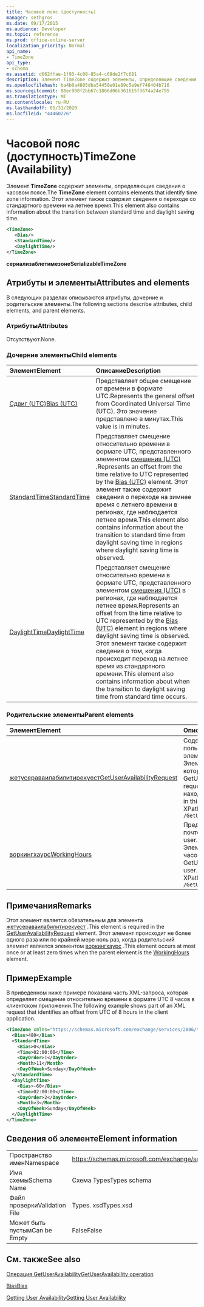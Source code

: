 ```yaml
---
title: Часовой пояс (доступность)
manager: sethgros
ms.date: 09/17/2015
ms.audience: Developer
ms.topic: reference
ms.prod: office-online-server
localization_priority: Normal
api_name:
- TimeZone
api_type:
- schema
ms.assetid: d662ffae-1f93-4c08-85a4-c69de2f7c681
description: Элемент TimeZone содержит элементы, определяющие сведения о часовом поясе. Этот элемент также содержит сведения о переходе со стандартного времени на летнее время.
ms.openlocfilehash: ba4b0a4805dba54450e01e89c5e9ef746404b716
ms.sourcegitcommit: 88ec988f2bb67c1866d06b361615f3674a24e795
ms.translationtype: MT
ms.contentlocale: ru-RU
ms.lasthandoff: 05/31/2020
ms.locfileid: "44460276"
---
```

# <a name="timezone-availability"></a><span data-ttu-id="3b0de-104">Часовой пояс (доступность)</span><span class="sxs-lookup"><span data-stu-id="3b0de-104">TimeZone (Availability)</span></span>

<span data-ttu-id="3b0de-105">Элемент **TimeZone** содержит элементы, определяющие сведения о часовом поясе.</span><span class="sxs-lookup"><span data-stu-id="3b0de-105">The **TimeZone** element contains elements that identify time zone information.</span></span> <span data-ttu-id="3b0de-106">Этот элемент также содержит сведения о переходе со стандартного времени на летнее время.</span><span class="sxs-lookup"><span data-stu-id="3b0de-106">This element also contains information about the transition between standard time and daylight saving time.</span></span> 
  
```xml
<TimeZone>
   <Bias/>
   <StandardTime/>
   <DaylightTime/>
</TimeZone>
```

 <span data-ttu-id="3b0de-107">**сериализаблетимезоне**</span><span class="sxs-lookup"><span data-stu-id="3b0de-107">**SerializableTimeZone**</span></span>
## <a name="attributes-and-elements"></a><span data-ttu-id="3b0de-108">Атрибуты и элементы</span><span class="sxs-lookup"><span data-stu-id="3b0de-108">Attributes and elements</span></span>

<span data-ttu-id="3b0de-109">В следующих разделах описываются атрибуты, дочерние и родительские элементы.</span><span class="sxs-lookup"><span data-stu-id="3b0de-109">The following sections describe attributes, child elements, and parent elements.</span></span>
  
### <a name="attributes"></a><span data-ttu-id="3b0de-110">Атрибуты</span><span class="sxs-lookup"><span data-stu-id="3b0de-110">Attributes</span></span>

<span data-ttu-id="3b0de-111">Отсутствуют.</span><span class="sxs-lookup"><span data-stu-id="3b0de-111">None.</span></span>
  
### <a name="child-elements"></a><span data-ttu-id="3b0de-112">Дочерние элементы</span><span class="sxs-lookup"><span data-stu-id="3b0de-112">Child elements</span></span>

|<span data-ttu-id="3b0de-113">**Элемент**</span><span class="sxs-lookup"><span data-stu-id="3b0de-113">**Element**</span></span>|<span data-ttu-id="3b0de-114">**Описание**</span><span class="sxs-lookup"><span data-stu-id="3b0de-114">**Description**</span></span>|
|:-----|:-----|
|[<span data-ttu-id="3b0de-115">Сдвиг (UTC)</span><span class="sxs-lookup"><span data-stu-id="3b0de-115">Bias (UTC)</span></span>](bias-utc.md) <br/> |<span data-ttu-id="3b0de-116">Представляет общее смещение от времени в формате UTC.</span><span class="sxs-lookup"><span data-stu-id="3b0de-116">Represents the general offset from Coordinated Universal Time (UTC).</span></span> <span data-ttu-id="3b0de-117">Это значение представлено в минутах.</span><span class="sxs-lookup"><span data-stu-id="3b0de-117">This value is in minutes.</span></span>  <br/> |
|[<span data-ttu-id="3b0de-118">StandardTime</span><span class="sxs-lookup"><span data-stu-id="3b0de-118">StandardTime</span></span>](standardtime.md) <br/> |<span data-ttu-id="3b0de-119">Представляет смещение относительно времени в формате UTC, представленного элементом [смещения (UTC)](bias-utc.md) .</span><span class="sxs-lookup"><span data-stu-id="3b0de-119">Represents an offset from the time relative to UTC represented by the [Bias (UTC)](bias-utc.md) element.</span></span> <span data-ttu-id="3b0de-120">Этот элемент также содержит сведения о переходе на зимнее время с летнего времени в регионах, где наблюдается летнее время.</span><span class="sxs-lookup"><span data-stu-id="3b0de-120">This element also contains information about the transition to standard time from daylight saving time in regions where daylight saving time is observed.</span></span>  <br/> |
|[<span data-ttu-id="3b0de-121">DaylightTime</span><span class="sxs-lookup"><span data-stu-id="3b0de-121">DaylightTime</span></span>](daylighttime.md) <br/> |<span data-ttu-id="3b0de-122">Представляет смещение относительно времени в формате UTC, представленного элементом [смещения (UTC)](bias-utc.md) в регионах, где наблюдается летнее время.</span><span class="sxs-lookup"><span data-stu-id="3b0de-122">Represents an offset from the time relative to UTC represented by the [Bias (UTC)](bias-utc.md) element in regions where daylight saving time is observed.</span></span> <span data-ttu-id="3b0de-123">Этот элемент также содержит сведения о том, когда происходит переход на летнее время из стандартного времени.</span><span class="sxs-lookup"><span data-stu-id="3b0de-123">This element also contains information about when the transition to daylight saving time from standard time occurs.</span></span>  <br/> |
   
### <a name="parent-elements"></a><span data-ttu-id="3b0de-124">Родительские элементы</span><span class="sxs-lookup"><span data-stu-id="3b0de-124">Parent elements</span></span>

|<span data-ttu-id="3b0de-125">**Элемент**</span><span class="sxs-lookup"><span data-stu-id="3b0de-125">**Element**</span></span>|<span data-ttu-id="3b0de-126">**Описание**</span><span class="sxs-lookup"><span data-stu-id="3b0de-126">**Description**</span></span>|
|:-----|:-----|
|[<span data-ttu-id="3b0de-127">жетусераваилабилитирекуест</span><span class="sxs-lookup"><span data-stu-id="3b0de-127">GetUserAvailabilityRequest</span></span>](getuseravailabilityrequest.md) <br/> |<span data-ttu-id="3b0de-128">Содержит аргументы, используемые для получения сведений о доступности пользователя.</span><span class="sxs-lookup"><span data-stu-id="3b0de-128">Contains the arguments used to obtain user availability information.</span></span> <span data-ttu-id="3b0de-129">Это корневой элемент.</span><span class="sxs-lookup"><span data-stu-id="3b0de-129">This is a root element.</span></span>  <br/> <span data-ttu-id="3b0de-130">Элемент **TimeZone** в сообщении жетусераваилабилитирекуест представляет часовой пояс, в котором указаны значения DateTime в запросе.</span><span class="sxs-lookup"><span data-stu-id="3b0de-130">The **TimeZone** element in the GetUserAvailabilityRequest message represents the time zone in which the DateTime values in the request are specified.</span></span> <span data-ttu-id="3b0de-131">Значения даты и времени, возвращаемые службой доступности, также находятся в этом часовом поясе.</span><span class="sxs-lookup"><span data-stu-id="3b0de-131">The DateTime values returned by the Availability service are also in this time zone.</span></span>  <br/> <span data-ttu-id="3b0de-132">XPath для этого элемента:</span><span class="sxs-lookup"><span data-stu-id="3b0de-132">The following is the XPath to this element:</span></span>  <br/>  `/GetUserAvailabilityRequest` <br/> |
|[<span data-ttu-id="3b0de-133">воркингхаурс</span><span class="sxs-lookup"><span data-stu-id="3b0de-133">WorkingHours</span></span>](workinghours-ex15websvcsotherref.md) <br/> |<span data-ttu-id="3b0de-134">Представляет параметры часового пояса и рабочие часы для запрошенного пользователя почтового ящика.</span><span class="sxs-lookup"><span data-stu-id="3b0de-134">Represents the time zone settings and working hours for the requested mailbox user.</span></span>  <br/> <span data-ttu-id="3b0de-135">Элемент **TimeZone** в сообщении жетусераваилабилитиреспонсе представляет параметры часового пояса запрошенного пользователя почтового ящика.</span><span class="sxs-lookup"><span data-stu-id="3b0de-135">The **TimeZone** element in the GetUserAvailabilityResponse message represents the time zone settings of the requested mailbox user.</span></span>  <br/> <span data-ttu-id="3b0de-136">XPath для этого элемента:</span><span class="sxs-lookup"><span data-stu-id="3b0de-136">The following is the XPath to this element:</span></span>  <br/>  `/GetUserAvailabilityResponse/FreeBusyResponseArray/FreeBusyResponse/FreeBusyView/WorkingHours` <br/> |
   
## <a name="remarks"></a><span data-ttu-id="3b0de-137">Примечания</span><span class="sxs-lookup"><span data-stu-id="3b0de-137">Remarks</span></span>

<span data-ttu-id="3b0de-138">Этот элемент является обязательным для элемента [жетусераваилабилитирекуест](getuseravailabilityrequest.md) .</span><span class="sxs-lookup"><span data-stu-id="3b0de-138">This element is required in the [GetUserAvailabilityRequest](getuseravailabilityrequest.md) element.</span></span> <span data-ttu-id="3b0de-139">Этот элемент происходит не более одного раза или по крайней мере ноль раз, когда родительский элемент является элементом [воркингхаурс](workinghours-ex15websvcsotherref.md) .</span><span class="sxs-lookup"><span data-stu-id="3b0de-139">This element occurs at most once or at least zero times when the parent element is the [WorkingHours](workinghours-ex15websvcsotherref.md) element.</span></span> 
  
## <a name="example"></a><span data-ttu-id="3b0de-140">Пример</span><span class="sxs-lookup"><span data-stu-id="3b0de-140">Example</span></span>

<span data-ttu-id="3b0de-141">В приведенном ниже примере показана часть XML-запроса, которая определяет смещение относительно времени в формате UTC 8 часов в клиентском приложении.</span><span class="sxs-lookup"><span data-stu-id="3b0de-141">The following example shows part of an XML request that identifies an offset from UTC of 8 hours in the client application.</span></span>
  
```XML
<TimeZone xmlns="https://schemas.microsoft.com/exchange/services/2006/types">
  <Bias>480</Bias>
  <StandardTime>
    <Bias>0</Bias>
    <Time>02:00:00</Time>
    <DayOrder>1</DayOrder>
    <Month>11</Month>
    <DayOfWeek>Sunday</DayOfWeek>
  </StandardTime>
  <DaylightTime>
    <Bias>-60</Bias>
    <Time>02:00:00</Time>
    <DayOrder>2</DayOrder>
    <Month>3</Month>
    <DayOfWeek>Sunday</DayOfWeek>
  </DaylightTime>
</TimeZone>
```

## <a name="element-information"></a><span data-ttu-id="3b0de-142">Сведения об элементе</span><span class="sxs-lookup"><span data-stu-id="3b0de-142">Element information</span></span>

|||
|:-----|:-----|
|<span data-ttu-id="3b0de-143">Пространство имен</span><span class="sxs-lookup"><span data-stu-id="3b0de-143">Namespace</span></span>  <br/> |https://schemas.microsoft.com/exchange/services/2006/types  <br/> |
|<span data-ttu-id="3b0de-144">Имя схемы</span><span class="sxs-lookup"><span data-stu-id="3b0de-144">Schema Name</span></span>  <br/> |<span data-ttu-id="3b0de-145">Схема Types</span><span class="sxs-lookup"><span data-stu-id="3b0de-145">Types schema</span></span>  <br/> |
|<span data-ttu-id="3b0de-146">Файл проверки</span><span class="sxs-lookup"><span data-stu-id="3b0de-146">Validation File</span></span>  <br/> |<span data-ttu-id="3b0de-147">Types. xsd</span><span class="sxs-lookup"><span data-stu-id="3b0de-147">Types.xsd</span></span>  <br/> |
|<span data-ttu-id="3b0de-148">Может быть пустым</span><span class="sxs-lookup"><span data-stu-id="3b0de-148">Can be Empty</span></span>  <br/> |<span data-ttu-id="3b0de-149">False</span><span class="sxs-lookup"><span data-stu-id="3b0de-149">False</span></span>  <br/> |
   
## <a name="see-also"></a><span data-ttu-id="3b0de-150">См. также</span><span class="sxs-lookup"><span data-stu-id="3b0de-150">See also</span></span>



[<span data-ttu-id="3b0de-151">Операция GetUserAvailability</span><span class="sxs-lookup"><span data-stu-id="3b0de-151">GetUserAvailability operation</span></span>](getuseravailability-operation.md)
  
[<span data-ttu-id="3b0de-152">Bias</span><span class="sxs-lookup"><span data-stu-id="3b0de-152">Bias</span></span>](bias.md)


[<span data-ttu-id="3b0de-153">Getting User Availability</span><span class="sxs-lookup"><span data-stu-id="3b0de-153">Getting User Availability</span></span>](https://msdn.microsoft.com/library/d4133fcb-9b0f-4e6b-aadf-a389da83516a%28Office.15%29.aspx)

